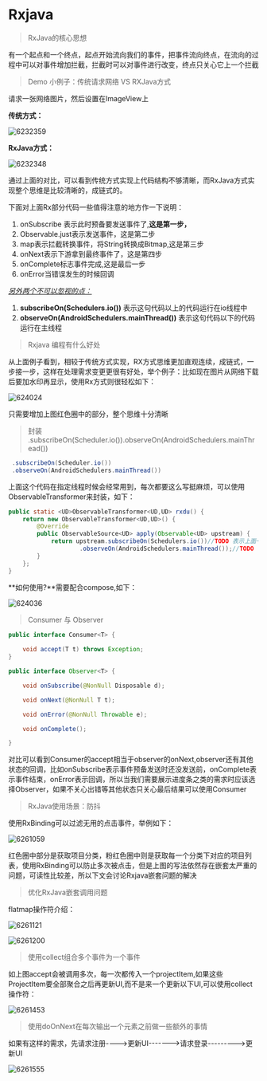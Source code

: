 # Rxjava
> RxJava的核心思想

有一个起点和一个终点，起点开始流向我们的事件，把事件流向终点，在流向的过程中可以对事件增加拦截，拦截时可以对事件进行改变，终点只关心它上一个拦截



> Demo 小例子：传统请求网络 VS  RXJava方式

请求一张网络图片，然后设置在ImageView上

**传统方式：**

![6232359](image/6232359.png)



**RxJava方式：**

![6232348](image/6232348.png)

通过上面的对比，可以看到传统方式实现上代码结构不够清晰，而RxJava方式实现整个思维是比较清晰的，成链式的。

下面对上面Rx部分代码一些值得注意的地方作一下说明：

1. onSubscribe 表示此时预备要发送事件了,**这是第一步，**
2. Observable.just表示发送事件，这是第二步
3. map表示拦截转换事件，将String转换成Bitmap,这是第三步
4. onNext表示下游拿到最终事件了，这是第四步
5. onComplete标志事件完成,这是最后一步
6. onError当错误发生的时候回调



<u>*另外两个不可以忽视的点：*</u>

1. **subscribeOn(Schedulers.io())**  表示这句代码以上的代码运行在io线程中
2. **observeOn(AndroidSchedulers.mainThread())**  表示这句代码以下的代码运行在主线程



> Rxjava 编程有什么好处

从上面例子看到，相较于传统方式实现，RX方式思维更加直观连续，成链式，一步接一步，这样在处理需求变更更很有好处，举个例子：比如现在图片从网络下载后要加水印再显示，使用Rx方式则很轻松如下：

![624024](image/624024.png)

只需要增加上图红色圈中的部分，整个思维十分清晰



> 封装 .subscribeOn(Scheduler.io()).observeOn(AndroidSchedulers.mainThread())

```java
 .subscribeOn(Scheduler.io())
 .observeOn(AndroidSchedulers.mainThread())
```

上面这个代码在指定线程时候会经常用到，每次都要这么写挺麻烦，可以使用ObservableTransformer来封装，如下：

```java
public static <UD>ObservableTransformer<UD,UD> rxdu() {
    return new ObservableTransformer<UD,UD>() {
        @Override
        public ObservableSource<UD> apply(Observable<UD> upstream) {
            return upstream.subscribeOn(Schedulers.io())//TODO 表示上面一节运行在io线程
                    .observeOn(AndroidSchedulers.mainThread());//TODO  下面一节运行在MainThread
        }
    };
}
```

**如何使用?**需要配合compose,如下：

![624036](image/624036.png)



> Consumer 与 Observer

```java
public interface Consumer<T> {
 
    void accept(T t) throws Exception;
}
```



```java
public interface Observer<T> {

    void onSubscribe(@NonNull Disposable d);

    void onNext(@NonNull T t);

    void onError(@NonNull Throwable e);

    void onComplete();

}
```

对比可以看到Consumer的accept相当于observer的onNext,observer还有其他状态的回调，比如onSubscribe表示事件预备发送时还没发送前，onComplete表示事件结束，onError表示回调，所以当我们需要展示进度条之类的需求时应该选择Observer，如果不关心出错等其他状态只关心最后结果可以使用Consumer



> RxJava使用场景：防抖

使用RxBinding可以过滤无用的点击事件，举例如下：

![6261059](image/6261059.png)

红色圈中部分是获取项目分类，粉红色圈中则是获取每一个分类下对应的项目列表，使用RxBinding可以防止多次被点击，但是上图的写法依然存在嵌套太严重的问题，可读性比较差，所以下文会讨论Rxjava嵌套问题的解决





> 优化RxJava嵌套调用问题

flatmap操作符介绍：

![6261121](image/6261121.png)

![6261200](image/6261200.png)



> 使用collect组合多个事件为一个事件	

如上图accept会被调用多次，每一次都传入一个projectItem,如果这些ProjectItem要全部聚合之后再更新UI,而不是来一个更新以下UI,可以使用collect操作符：

![6261453](image/6261453.png)





> 使用doOnNext在每次输出一个元素之前做一些额外的事情

如果有这样的需求，先请求注册---->更新UI------->请求登录--------->更新UI

![6261555](image/6261555.png)
